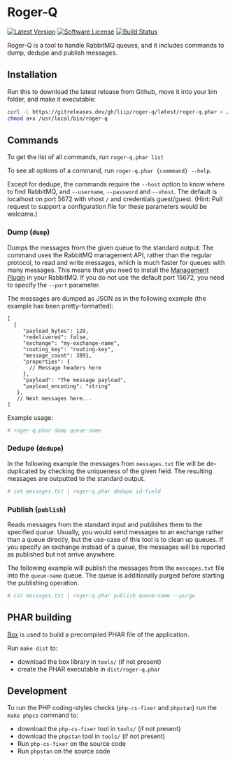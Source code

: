 # Roger-Q

[![Latest Version](https://img.shields.io/github/release/liip/roger-q.svg?style=flat-square)](https://gitreleases.dev/gh/liip/roger-q/latest/roger-q.phar)
[![Software License](https://img.shields.io/badge/license-MIT-brightgreen.svg?style=flat-square)](LICENSE)
[![Build Status](https://img.shields.io/travis/liip/roger-q/master.svg?style=flat-square)](https://travis-ci.org/liip/roger-q)

Roger-Q is a tool to handle RabbitMQ queues, and it includes commands to dump, dedupe and publish messages.

## Installation

Run this to download the latest release from Github, move it into your bin folder, and make it executable:
```bash
curl -L https://gitreleases.dev/gh/liip/roger-q/latest/roger-q.phar > /usr/local/bin/roger-q
chmod a+x /usr/local/bin/roger-q
```

## Commands

To get the list of all commands, run `roger-q.phar list`

To see all options of a command, run `roger-q.phar {commmand} --help`.

Except for dedupe, the commands require the `--host` option to know where to find RabbitMQ, and `--username`,
`--password` and `--vhost`. The default is localhost on port 5672 with vhost `/` and credentials guest/guest.
(Hint: Pull request to support a configuration file for these parameters would be welcome.)

### Dump (`dump`)

Dumps the messages from the given queue to the standard output. The command uses the RabbitMQ management API, rather
than the regular protocol, to read and write messages, which is much faster for queues with many messages. This means
that you need to install the [Management Plugin](https://www.rabbitmq.com/management.html) in your RabbitMQ. If you do
not use the default port 15672, you need to specify the `--port` parameter.

The messages are dumped as JSON as in the following example (the example has been pretty-formatted):
```json5
[
  {
     "payload_bytes": 129,
     "redelivered": false,
     "exchange": "my-exchange-name",
     "routing_key": "routing-key",
     "message_count": 3891,
     "properties": {
       // Message headers here
     },
     "payload": "The message payload",
     "payload_encoding": "string"
   },
   // Next messages here...
]
```

Example usage:

```bash
# roger-q.phar dump queue-name
```

### Dedupe (`dedupe`)

In the following example the messages from `messages.txt` file will be de-duplicated by checking the uniqueness of the
given field.
The resulting messages are outputted to the standard output.

```bash
# cat messages.txt | roger-q.phar dedupe id-field
```

### Publish (`publish`)

Reads messages from the standard input and publishes them to the specified *queue*. Usually, you would send messages to
an exchange rather than a queue directly, but the use-case of this tool is to clean up queues. If you specify an
exchange instead of a queue, the messages will be reported as published but not arrive anywhere.

The following example will publish the messages from the `messages.txt` file into the `queue-name` queue.
The queue is additionally purged before starting the publishing operation.

```bash
# cat messages.txt | roger-q.phar publish queue-name --purge
```

## PHAR building

[Box](https://github.com/humbug/box) is used to build a precompiled PHAR file of the application.

Run `make dist` to:

-   download the box library in `tools/` (if not present)
-   create the PHAR executable in `dist/roger-q.phar`

## Development

To run the PHP coding-styles checks (`php-cs-fixer` and `phpstan`) run the `make phpcs` command to:

-   download the `php-cs-fixer` tool in `tools/` (if not present)
-   download the `phpstan` tool in `tools/` (if not present)
-   Run `php-cs-fixer` on the source code
-   Run `phpstan` on the source code

